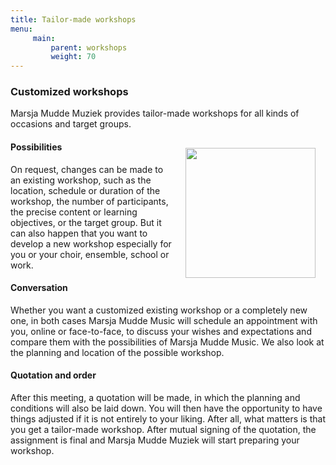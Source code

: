 ```yaml
---
title: Tailor-made workshops
menu:
     main:
         parent: workshops
         weight: 70
---
```

### Customized workshops
Marsja Mudde Muziek provides tailor-made workshops for all kinds of occasions and target groups.

<img src="../images/JaNuns.jpg" style="width: 13rem; float: right; margin:1rem">

#### Possibilities
On request, changes can be made to an existing workshop, such as the location, schedule or duration of the workshop, the number of participants, the precise content or learning objectives, or the target group. But it can also happen that you want to develop a new workshop especially for you or your choir, ensemble, school or work.
#### Conversation
Whether you want a customized existing workshop or a completely new one, in both cases Marsja Mudde Music will schedule an appointment with you, online or face-to-face, to discuss your wishes and expectations and compare them with the possibilities of Marsja Mudde Music. We also look at the planning and location of the possible workshop.
#### Quotation and order
After this meeting, a quotation will be made, in which the planning and conditions will also be laid down. You will then have the opportunity to have things adjusted if it is not entirely to your liking. After all, what matters is that you get a tailor-made workshop. After mutual signing of the quotation, the assignment is final and Marsja Mudde Muziek will start preparing your workshop.